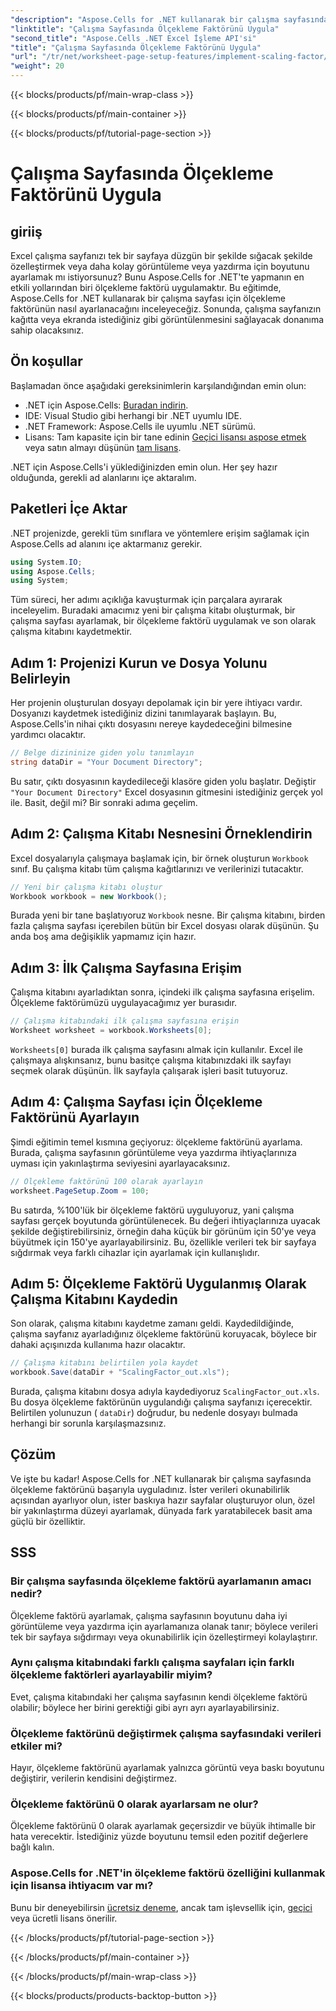 ```yaml
---
"description": "Aspose.Cells for .NET kullanarak bir çalışma sayfasında ölçekleme faktörünün nasıl uygulanacağını adım adım öğretici, örnekler ve SSS ile öğrenin. Sorunsuz ölçekleme için mükemmel."
"linktitle": "Çalışma Sayfasında Ölçekleme Faktörünü Uygula"
"second_title": "Aspose.Cells .NET Excel İşleme API'si"
"title": "Çalışma Sayfasında Ölçekleme Faktörünü Uygula"
"url": "/tr/net/worksheet-page-setup-features/implement-scaling-factor/"
"weight": 20
---
```


{{< blocks/products/pf/main-wrap-class >}}

{{< blocks/products/pf/main-container >}}

{{< blocks/products/pf/tutorial-page-section >}}

# Çalışma Sayfasında Ölçekleme Faktörünü Uygula

## giriiş

Excel çalışma sayfanızı tek bir sayfaya düzgün bir şekilde sığacak şekilde özelleştirmek veya daha kolay görüntüleme veya yazdırma için boyutunu ayarlamak mı istiyorsunuz? Bunu Aspose.Cells for .NET'te yapmanın en etkili yollarından biri ölçekleme faktörü uygulamaktır. Bu eğitimde, Aspose.Cells for .NET kullanarak bir çalışma sayfası için ölçekleme faktörünün nasıl ayarlanacağını inceleyeceğiz. Sonunda, çalışma sayfanızın kağıtta veya ekranda istediğiniz gibi görüntülenmesini sağlayacak donanıma sahip olacaksınız.

## Ön koşullar

Başlamadan önce aşağıdaki gereksinimlerin karşılandığından emin olun:

- .NET için Aspose.Cells: [Buradan indirin](https://releases.aspose.com/cells/net/).
- IDE: Visual Studio gibi herhangi bir .NET uyumlu IDE.
- .NET Framework: Aspose.Cells ile uyumlu .NET sürümü.
- Lisans: Tam kapasite için bir tane edinin [Geçici lisansı aspose etmek](https://purchase.aspose.com/temporary-license/) veya satın almayı düşünün [tam lisans](https://purchase.aspose.com/buy).

.NET için Aspose.Cells'i yüklediğinizden emin olun. Her şey hazır olduğunda, gerekli ad alanlarını içe aktaralım.


## Paketleri İçe Aktar

.NET projenizde, gerekli tüm sınıflara ve yöntemlere erişim sağlamak için Aspose.Cells ad alanını içe aktarmanız gerekir.

```csharp
using System.IO;
using Aspose.Cells;
using System;
```

Tüm süreci, her adımı açıklığa kavuşturmak için parçalara ayırarak inceleyelim. Buradaki amacımız yeni bir çalışma kitabı oluşturmak, bir çalışma sayfası ayarlamak, bir ölçekleme faktörü uygulamak ve son olarak çalışma kitabını kaydetmektir. 

## Adım 1: Projenizi Kurun ve Dosya Yolunu Belirleyin

Her projenin oluşturulan dosyayı depolamak için bir yere ihtiyacı vardır. Dosyanızı kaydetmek istediğiniz dizini tanımlayarak başlayın. Bu, Aspose.Cells'in nihai çıktı dosyasını nereye kaydedeceğini bilmesine yardımcı olacaktır.

```csharp
// Belge dizininize giden yolu tanımlayın
string dataDir = "Your Document Directory";
```


Bu satır, çıktı dosyasının kaydedileceği klasöre giden yolu başlatır. Değiştir `"Your Document Directory"` Excel dosyasının gitmesini istediğiniz gerçek yol ile. Basit, değil mi? Bir sonraki adıma geçelim.


## Adım 2: Çalışma Kitabı Nesnesini Örneklendirin

Excel dosyalarıyla çalışmaya başlamak için, bir örnek oluşturun `Workbook` sınıf. Bu çalışma kitabı tüm çalışma kağıtlarınızı ve verilerinizi tutacaktır.

```csharp
// Yeni bir çalışma kitabı oluştur
Workbook workbook = new Workbook();
```


Burada yeni bir tane başlatıyoruz `Workbook` nesne. Bir çalışma kitabını, birden fazla çalışma sayfası içerebilen bütün bir Excel dosyası olarak düşünün. Şu anda boş ama değişiklik yapmamız için hazır.


## Adım 3: İlk Çalışma Sayfasına Erişim

Çalışma kitabını ayarladıktan sonra, içindeki ilk çalışma sayfasına erişelim. Ölçekleme faktörümüzü uygulayacağımız yer burasıdır.

```csharp
// Çalışma kitabındaki ilk çalışma sayfasına erişin
Worksheet worksheet = workbook.Worksheets[0];
```


`Worksheets[0]` burada ilk çalışma sayfasını almak için kullanılır. Excel ile çalışmaya alışkınsanız, bunu basitçe çalışma kitabınızdaki ilk sayfayı seçmek olarak düşünün. İlk sayfayla çalışarak işleri basit tutuyoruz.


## Adım 4: Çalışma Sayfası için Ölçekleme Faktörünü Ayarlayın

Şimdi eğitimin temel kısmına geçiyoruz: ölçekleme faktörünü ayarlama. Burada, çalışma sayfasının görüntüleme veya yazdırma ihtiyaçlarınıza uyması için yakınlaştırma seviyesini ayarlayacaksınız.

```csharp
// Ölçekleme faktörünü 100 olarak ayarlayın
worksheet.PageSetup.Zoom = 100;
```


Bu satırda, %100'lük bir ölçekleme faktörü uyguluyoruz, yani çalışma sayfası gerçek boyutunda görüntülenecek. Bu değeri ihtiyaçlarınıza uyacak şekilde değiştirebilirsiniz, örneğin daha küçük bir görünüm için 50'ye veya büyütmek için 150'ye ayarlayabilirsiniz. Bu, özellikle verileri tek bir sayfaya sığdırmak veya farklı cihazlar için ayarlamak için kullanışlıdır.


## Adım 5: Ölçekleme Faktörü Uygulanmış Olarak Çalışma Kitabını Kaydedin

Son olarak, çalışma kitabını kaydetme zamanı geldi. Kaydedildiğinde, çalışma sayfanız ayarladığınız ölçekleme faktörünü koruyacak, böylece bir dahaki açışınızda kullanıma hazır olacaktır.

```csharp
// Çalışma kitabını belirtilen yola kaydet
workbook.Save(dataDir + "ScalingFactor_out.xls");
```


Burada, çalışma kitabını dosya adıyla kaydediyoruz `ScalingFactor_out.xls`. Bu dosya ölçekleme faktörünün uygulandığı çalışma sayfanızı içerecektir. Belirtilen yolunuzun ( `dataDir`) doğrudur, bu nedenle dosyayı bulmada herhangi bir sorunla karşılaşmazsınız.


## Çözüm

Ve işte bu kadar! Aspose.Cells for .NET kullanarak bir çalışma sayfasında ölçekleme faktörünü başarıyla uyguladınız. İster verileri okunabilirlik açısından ayarlıyor olun, ister baskıya hazır sayfalar oluşturuyor olun, özel bir yakınlaştırma düzeyi ayarlamak, dünyada fark yaratabilecek basit ama güçlü bir özelliktir.

## SSS

### Bir çalışma sayfasında ölçekleme faktörü ayarlamanın amacı nedir?  
Ölçekleme faktörü ayarlamak, çalışma sayfasının boyutunu daha iyi görüntüleme veya yazdırma için ayarlamanıza olanak tanır; böylece verileri tek bir sayfaya sığdırmayı veya okunabilirlik için özelleştirmeyi kolaylaştırır.

### Aynı çalışma kitabındaki farklı çalışma sayfaları için farklı ölçekleme faktörleri ayarlayabilir miyim?  
Evet, çalışma kitabındaki her çalışma sayfasının kendi ölçekleme faktörü olabilir; böylece her birini gerektiği gibi ayrı ayrı ayarlayabilirsiniz.

### Ölçekleme faktörünü değiştirmek çalışma sayfasındaki verileri etkiler mi?  
Hayır, ölçekleme faktörünü ayarlamak yalnızca görüntü veya baskı boyutunu değiştirir, verilerin kendisini değiştirmez.

### Ölçekleme faktörünü 0 olarak ayarlarsam ne olur?  
Ölçekleme faktörünü 0 olarak ayarlamak geçersizdir ve büyük ihtimalle bir hata verecektir. İstediğiniz yüzde boyutunu temsil eden pozitif değerlere bağlı kalın.

### Aspose.Cells for .NET'in ölçekleme faktörü özelliğini kullanmak için lisansa ihtiyacım var mı?  
Bunu bir deneyebilirsin [ücretsiz deneme](https://releases.aspose.com/), ancak tam işlevsellik için, [geçici](https://purchase.aspose.com/temporary-license/) veya ücretli lisans önerilir.

{{< /blocks/products/pf/tutorial-page-section >}}

{{< /blocks/products/pf/main-container >}}

{{< /blocks/products/pf/main-wrap-class >}}

{{< blocks/products/products-backtop-button >}}